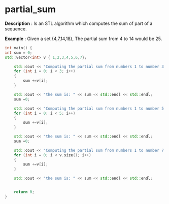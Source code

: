 # partial_sum
**Description** : Is an STL algorithm which computes the sum of part of a sequence.

**Example** : Given a set {4,7,14,18}, The partial sum from 4 to 14 would be 25.

```cpp
int main() {
int sum = 0;
std::vector<int> v { 1,2,3,4,5,6,7};

    std::cout << "Computing the partial sum from numbers 1 to number 3: "<< std::endl;
    for (int i = 0; i < 3; i++)
    {
        sum +=v[i];
    }

    std::cout << "the sum is: " << sum << std::endl << std::endl;
    sum =0;

    std::cout << "Computing the partial sum from numbers 1 to number 5: "<< std::endl;
    for (int i = 0; i < 5; i++)
    {
        sum +=v[i];
    }

    std::cout << "the sum is: " << sum << std::endl << std::endl;
    sum =0;

    std::cout << "Computing the partial sum from numbers 1 to number 7: "<< std::endl;
    for (int i = 0; i < v.size(); i++)
    {
        sum +=v[i];
    }

    std::cout << "the sum is: " << sum << std::endl << std::endl;


    return 0;
}
```